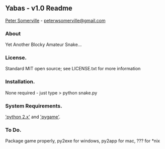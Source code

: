 ## Yabas - v1.0 Readme
[Peter Somerville](http://www.pedros-stuffs.com) - peterwsomerville@gmail.com

### About
Yet Another Blocky Amateur Snake...

### License.
Standard MIT open source; see LICENSE.txt for more information

### Installation.
None required - just type > python snake.py

### System Requirements.
['python 2.x'](http://www.python.org) and  ['pygame'](http://www.pygame.org).

### To Do.
Package game properly, py2exe for windows, py2app for mac, ??? for *nix
